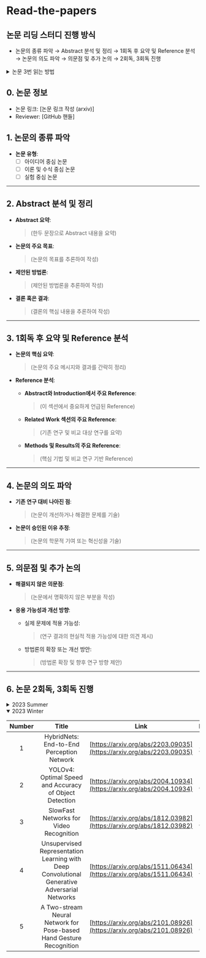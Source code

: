 # Read-the-papers

## 논문 리딩 스터디 진행 방식
- 논문의 종류 파악 → Abstract 분석 및 정리 → 1회독 후 요약 및 Reference 분석  → 논문의 의도 파악 → 의문점 및 추가 논의 → 2회독, 3회독 진행

<details>
    <summary>논문 3번 읽는 방법</summary>

#### [How to Read a Paper](https://svr-sk818-web.cl.cam.ac.uk/keshav/papers/07/paper-reading.pdf)

### 1회독: 큰 아이디어만 가져가자
1. **Title, Abstract, Introduction**  
   - 제목, 초록, 서론을 주의 깊게 읽는다.
2. **각 섹션의 제목 확인**  
   - 논문의 전체 구조를 파악하기 위해 각 섹션 제목을 살펴본다.
3. **수학적인 부분 대략 확인**  
   - (만약 있다면) 수학적 내용이나 이론적 배경을 대충 읽고 어떤 기반이 사용되었는지 생각해본다.
4. **Conclusion**  
   - 결론을 읽어 논문의 최종적인 메시지를 이해한다.
5. **Reference 확인**  
   - 참고문헌을 훑어보고, 이전에 읽어본 논문이 있는지 확인한다.


### 2회독: 장표 분석, 레퍼런스 확장 가능성 체크
1. **그림, 다이어그램, 삽화 분석**  
   - 그림, 다이어그램, 그래프를 주의 깊게 살펴본다. 특히 그래프에 신경 써서 내용을 파악한다.
2. **참고문헌 표시**  
   - 참고문헌 중 나중에 읽을 만한 논문을 표시한다. (논문의 배경을 배우는 데 유용)
3. **세세한 증명은 무시**  
   - 증명과 같은 세세한 부분은 이 단계에서는 무시한다.


### 3회독: 구현 가능할 정도로 세세한 이해
1. **증명 부분 이해 및 구현**  
   - 논문의 증명 부분을 깊이 이해하고, 필요하면 이를 구현해본다.

</details>

## 0. 논문 정보
- 논문 링크: [논문 링크 작성 (arxiv)]
- Reviewer: [GitHub 핸들]

## 1. 논문의 종류 파악
- **논문 유형**:  
  - [ ] 아이디어 중심 논문  
  - [ ] 이론 및 수식 중심 논문  
  - [ ] 실험 중심 논문  

---

## 2. Abstract 분석 및 정리

- **Abstract 요약**:  
  > (한두 문장으로 Abstract 내용을 요약)

- **논문의 주요 목표**:  
  > (논문의 목표를 추론하여 작성)  

- **제안된 방법론**:  
  > (제안된 방법론을 추론하여 작성)  

- **결론 혹은 결과**:  
  > (결론의 핵심 내용을 추론하여 작성)  

---

## 3. 1회독 후 요약 및 Reference 분석
- **논문의 핵심 요약**:  
  > (논문의 주요 메시지와 결과를 간략히 정리)

- **Reference 분석**:  
  - **Abstract와 Introduction에서 주요 Reference**:  
    > (이 섹션에서 중요하게 언급된 Reference)  
  - **Related Work 섹션의 주요 Reference**:  
    > (기존 연구 및 비교 대상 연구를 요약)  
  - **Methods 및 Results의 주요 Reference**:  
    > (핵심 기법 및 비교 연구 기반 Reference)  

---

## 4. 논문의 의도 파악
- **기존 연구 대비 나아진 점**:  
  > (논문이 개선하거나 해결한 문제를 기술)  

- **논문이 승인된 이유 추정**:  
  > (논문의 학문적 기여 또는 혁신성을 기술)

---

## 5. 의문점 및 추가 논의
- **해결되지 않은 의문점**:  
  > (논문에서 명확하지 않은 부분을 작성)  

- **응용 가능성과 개선 방향**:  
  - 실제 문제에 적용 가능성:  
    > (연구 결과의 현실적 적용 가능성에 대한 의견 제시)  
  - 방법론의 확장 또는 개선 방안:  
    > (방법론 확장 및 향후 연구 방향 제안)  

---

## 6. 논문 2회독, 3회독 진행


<details>
    <summary>2023 Summer</summary>
    
|Number|Title|Link|Github|
|:---:|:---:|:---:|:---:|
|1|ARviz – An Augmented Reality-enabled Visualization Platform for ROS Applications|https://arxiv.org/abs/2110.15521|[qor6](https://github.com/qor6)|
|2|Development of Fake News Model using Machine Learning through Natural Language Processing|https://arxiv.org/abs/2201.07489|[Seungwon62](https://github.com/Seungwon62)|
|3|NerfDiff: Single-image View Synthesis with NeRF-guided Distillation from 3D-aware Diffusion|https://arxiv.org/abs/2302.10109|[choo121600](https://github.com/choo121600)|
|4|Semantic-SAM: Segment and Recognize Anything at Any Granularity|https://arxiv.org/pdf/2307.04767v1.pdf|[rnjswn](https://github.com/rnjswn)|
|5|Zeus: Understanding and Optimizing GPU Energy Consumption of DNN Training|https://arxiv.org/abs/2208.06102|[hemham](https://github.com/hemham)|
|6|TVM: An Automated End-to-End Optimizing Compiler for Deep Learning|https://arxiv.org/abs/1802.04799|[cpprhtn](https://github.com/cpprhtn)|
|7|Magic123: One Image to High-Quality 3D Object Generation Using Both 2D and 3D Diffusion Priors|https://arxiv.org/abs/2306.17843|[hemham](https://github.com/hemham)|
|8|Implicit Occupancy Flow Fields for Perception and Prediction in Self-Driving|https://arxiv.org/abs/2308.01471|[rnjswn](https://github.com/rnjswn)|
|9|h2oGPT: Democratizing Large Language Models|https://arxiv.org/pdf/2306.08161v2.pdf|[Seungwon62](https://github.com/Seungwon62)|
</details>

<details open>
    <summary>2023 Winter</summary>
    
|Number|Title|Link|Name|
|:---:|:---:|:---:|:---:|
|1|HybridNets: End-to-End Perception Network|[https://arxiv.org/abs/2203.09035](https://arxiv.org/abs/2203.09035)|[권현주](https://github.com/rnjswn)|
|2|YOLOv4: Optimal Speed and Accuracy of Object Detection|[https://arxiv.org/abs/2004.10934](https://arxiv.org/abs/2004.10934)|[오승연](https://github.com/syeony)|
|3|SlowFast Networks for Video Recognition|[https://arxiv.org/abs/1812.03982](https://arxiv.org/abs/1812.03982)|[김주연](https://github.com/KJY477)|
|4|Unsupervised Representation Learning with Deep Convolutional Generative Adversarial Networks|[https://arxiv.org/abs/1511.06434](https://arxiv.org/abs/1511.06434)|[김건호](https://github.com/secripite)|
|5|A Two-stream Neural Network for Pose-based Hand Gesture Recognition|[https://arxiv.org/abs/2101.08926](https://arxiv.org/abs/2101.08926)|[최담록](https://github.com/secripite)|
</details>





